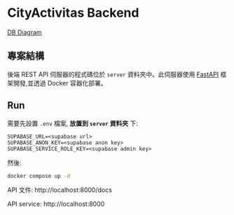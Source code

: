 # CityActivitas Backend

[DB Diagram](https://dbdiagram.io/d/%E8%B2%A1%E7%A8%85%E5%B1%80%E8%B3%87%E7%94%A2-67237c4ab1b39dd858136bec)


## 專案結構

後端 REST API 伺服器的程式碼位於 `server` 資料夾中。此伺服器使用 [FastAPI](https://fastapi.tiangolo.com/) 框架開發,並透過 Docker 容器化部署。


## Run

需要先設置 `.env` 檔案, **放置到 `server` 資料夾** 下: 

```env
SUPABASE_URL=<supabase url>
SUPABASE_ANON_KEY=<supabase anon key>
SUPABASE_SERVICE_ROLE_KEY=<supabase admin key>
```

然後: 

```bash
docker compose up -d
```


API 文件: http://localhost:8000/docs

API service: http://localhost:8000